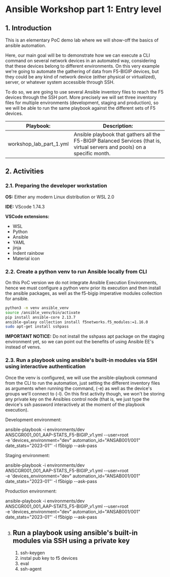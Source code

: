# Ansible Workshop part 1: Entry level

## 1. Introduction

This is an elementary PoC demo lab where we will show-off the basics of ansible
automation.

Here, our main goal will be to demonstrate how we can execute a CLI command
on several network devices in an automated way, considering that these devices
belong to different environments. On this very example we're going to automate
the gathering of data from F5-BIGIP devices, but they could be any
kind of network device (either physical or virtualized), server, or whatever
system accessible through SSH.

To do so, we are going to use several Ansible inventory files to reach the F5
devices through the SSH port. More precisely we will set three inventory files
for multiple environments (development, staging and production), so we will be
able to run the same playbook against the different sets of F5 devices.

| **Playbook:** | **Description:** |
|-|-|
 |workshop_lab_part_1.yml |Ansible playbook that gathers all the F5-BIGIP Balanced Services (that is, virtual servers and pools) on a specific month.|

## 2. Activities

### 2.1. Preparing the developer workstation

**OS:** Either any modern Linux distribution or WSL 2.0

**IDE:** VScode 1.74.3

**VSCode extensions:**

- WSL
- Python
- Ansible
- YAML
- jinja
- Indent rainbow
- Material icon

### 2.2. Create a python venv to run Ansible locally from CLI

On this PoC version we do not integrate Ansible Execution
Environments, hence we must configure a python venv prior its
execution and then install the ansible packages, as well as the
f5-bigip imperative modules collection for ansible.

```bash
python3 -m venv ansible_venv
source /ansible_venv/bin/activate
pip install ansible-core 2.13.7
ansible-galaxy collection install f5networks.f5_modules:=1.16.0
sudo apt-get install sshpass
```

**IMPORTANT NOTICE:** Do not install the sshpass apt package on the
staging environment yet, so we can point out the benefits of using
Ansible EE's instead of venvs.

### 2.3. Run a playbook using ansible's built-in modules via SSH using interactive authentication

   Once the venv is configured, we will use the ansible-playbook
   command from the CLI to run the automation, just setting the
   different inventory files as arguments when running the command,
   (-e) as well as the device's groups we'll connect to (-l). On
   this first activity though, we won't be storing any private key
   on the Ansibles control node (that is, we just type the device's
   ssh password interactively at the moment of the playbook
   execution).

   Development environment:

   ansible-playbook -i environments/dev \
   ANSCGR001_001_AAP-STATS_F5-BIGIP_v1.yml --user=root \
   -e 'devices_environment="dev" automation_id="ANSAB001/001" \
   date_stats="2023-01"' -l f5bigip --ask-pass

   Staging environment:

   ansible-playbook -i environments/dev \
   ANSCGR001_001_AAP-STATS_F5-BIGIP_v1.yml --user=root \
   -e 'devices_environment="dev" automation_id="ANSAB001/001" \
   date_stats="2023-01"' -l f5bigip --ask-pass

   Production environment:

   ansible-playbook -i environments/dev \
   ANSCGR001_001_AAP-STATS_F5-BIGIP_v1.yml --user=root \
   -e 'devices_environment="dev" automation_id="ANSAB001/001" \
   date_stats="2023-01"' -l f5bigip --ask-pass

3. Run a playbook using ansible's built-in modules via SSH using a private key
   ---------------------------------------------------------------------------

   1) ssh-keygen
   2) instal pub key to f5 devices
   3) eval
   4) ssh-agent
